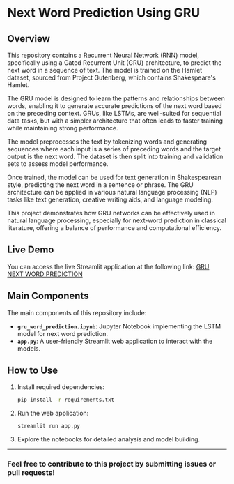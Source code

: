 # Next Word Prediction Using GRU

## Overview
This repository contains a Recurrent Neural Network (RNN) model, specifically using a Gated Recurrent Unit (GRU) architecture, to predict the next word in a sequence of text. The model is trained on the Hamlet dataset, sourced from Project Gutenberg, which contains Shakespeare's Hamlet.

The GRU model is designed to learn the patterns and relationships between words, enabling it to generate accurate predictions of the next word based on the preceding context. GRUs, like LSTMs, are well-suited for sequential data tasks, but with a simpler architecture that often leads to faster training while maintaining strong performance.

The model preprocesses the text by tokenizing words and generating sequences where each input is a series of preceding words and the target output is the next word. The dataset is then split into training and validation sets to assess model performance.

Once trained, the model can be used for text generation in Shakespearean style, predicting the next word in a sentence or phrase. The GRU architecture can be applied in various natural language processing (NLP) tasks like text generation, creative writing aids, and language modeling.

This project demonstrates how GRU networks can be effectively used in natural language processing, especially for next-word prediction in classical literature, offering a balance of performance and computational efficiency.

## Live Demo
You can access the live Streamlit application at the following link:
[GRU NEXT WORD PREDICTION](https://gru-word-prediction-023.streamlit.app/)

## Main Components
The main components of this repository include:
- **`gru_word_prediction.ipynb`**: Jupyter Notebook implementing the LSTM model for next word prediction.
- **`app.py`**: A user-friendly Streamlit web application to interact with the models.

## How to Use
1. Install required dependencies:
    ```bash
    pip install -r requirements.txt
    ```

2. Run the web application:
    ```bash
    streamlit run app.py
    ```

3. Explore the notebooks for detailed analysis and model building.

---

### Feel free to contribute to this project by submitting issues or pull requests!